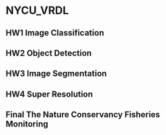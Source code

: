 # NYCU_VRDL
## HW1 Image Classification
## HW2 Object Detection
## HW3 Image Segmentation
## HW4 Super Resolution
## Final The Nature Conservancy Fisheries Monitoring
